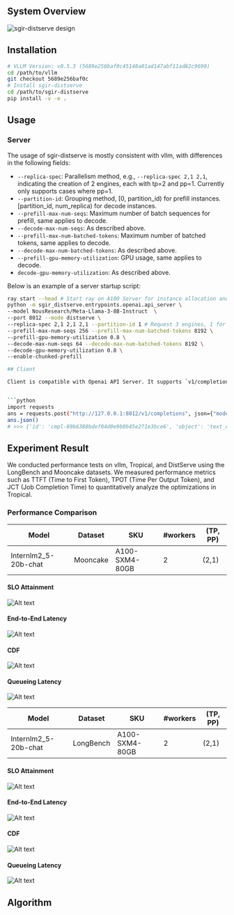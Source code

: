 ## System Overview

![sgir-distserve design](docs/imgs/DistServeDesign.png)

## Installation

```bash
# VLLM Version: v0.5.3 (5689e256baf0c45148a01ad147abf11ad82c9690)
cd /path/to/vllm
git checkout 5689e256baf0c
# Install sgir-distserve
cd /path/to/sgir-distserve
pip install -v -e .
```

## Usage

### Server

The usage of sgir-distserve is mostly consistent with vllm, with differences in the following fields:

- `--replica-spec`: Parallelism method, e.g., `--replica-spec 2,1 2,1`, indicating the creation of 2 engines, each with tp=2 and pp=1. Currently only supports cases where pp=1.
- `--partition-id`: Grouping method, [0, partition_id) for prefill instances. [partition_id, num_replica) for decode instances.
- `--prefill-max-num-seqs`: Maximum number of batch sequences for prefill, same applies to decode.
- `--decode-max-num-seqs`: As described above.
- `--prefill-max-num-batched-tokens`: Maximum number of batched tokens, same applies to decode.
- `--decode-max-num-batched-tokens`: As described above.
- `--prefill-gpu-memory-utilization`: GPU usage, same applies to decode.
- `decode-gpu-memory-utilization`: As described above.

Below is an example of a server startup script:

```bash
ray start --head # Start ray on A100 Server for instance allocation and management
python -m sgir_distserve.entrypoints.openai.api_server \
--model NousResearch/Meta-Llama-3-8B-Instruct  \
--port 8012 --mode distserve \
--replica-spec 2,1 2,1 2,1 --partition-id 1 # Request 3 engines, 1 for prefill, 2 for decode \
--prefill-max-num-seqs 256 --prefill-max-num-batched-tokens 8192 \
--prefill-gpu-memory-utilization 0.8 \
--decode-max-num-seqs 64 --decode-max-num-batched-tokens 8192 \
--decode-gpu-memory-utilization 0.8 \
--enable-chunked-prefill

## Client

Client is compatible with Openai API Server. It supports `v1/completions` and `v1/chat/completions`.


```python
import requests
ans = requests.post("http://127.0.0.1:8012/v1/completions", json={"model": "NousResearch/Meta-Llama-3-8B-Instruct", "prompt": "San Francisco is a city that"})
ans.json()
# >>> {'id': 'cmpl-89b6388bdef04d0e9b0b45e271e3bce6', 'object': 'text_completion', 'created': 1729153111, 'model': 'NousResearch/Meta-Llama-3-8B-Instruct', 'choices': [{'index': 0, 'text': ' has something for everyone. From its iconic Golden Gate Bridge to its vibrant cultural attractions', 'logprobs': None, 'finish_reason': 'length', 'stop_reason': None}], 'usage': {'prompt_tokens': 7, 'total_tokens': 23, 'completion_tokens': 16}}
```

## Experiment Result

We conducted performance tests on vllm, Tropical, and DistServe using the LongBench and Mooncake datasets. We measured performance metrics such as TTFT (Time to First Token), TPOT (Time Per Output Token), and JCT (Job Completion Time) to quantitatively analyze the optimizations in Tropical.

### Performance Comparison

| Model            | Dataset    | SKU            | #workers | (TP, PP) |
|------------------|------------|----------------|----------|----------|
| Internlm2_5-20b-chat | Mooncake  | A100-SXM4-80GB | 2        | (2,1)    |

#### SLO Attainment

![Alt text](docs/interlm_20b/mooncake/slo.jpg)

#### End-to-End Latency

![Alt text](docs/interlm_20b/mooncake/latency_avg_p90.jpg)

#### CDF

![Alt text](docs/interlm_20b/mooncake/latency_cdf.jpg)

#### Queueing Latency

![Alt text](docs/interlm_20b/mooncake/queuing_time_p90.jpg)



| Model            | Dataset    | SKU            | #workers | (TP, PP) |
|------------------|------------|----------------|----------|----------|
| Internlm2_5-20b-chat | LongBench  | A100-SXM4-80GB | 2        | (2,1)    |

#### SLO Attainment

![Alt text](docs/interlm_20b/longbench/slo.png)

#### End-to-End Latency

![Alt text](docs/interlm_20b/longbench/latency_avg_p90.png)

#### CDF

![Alt text](docs/interlm_20b/longbench/latency_cdf.png)

#### Queueing Latency

![Alt text](docs/interlm_20b/longbench/queuing_time_p90.png)



## Algorithm
